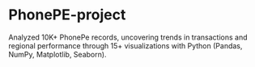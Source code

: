 # PhonePE-project
Analyzed 10K+ PhonePe records, uncovering trends in transactions and regional performance through 15+ visualizations with Python (Pandas, NumPy, Matplotlib, Seaborn).
